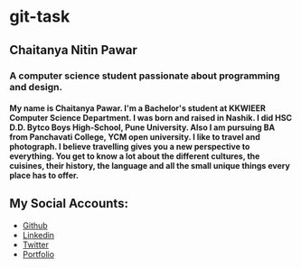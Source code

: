 # git-task
## Chaitanya Nitin Pawar
### A computer science student passionate about programming and design.
#### My name is Chaitanya Pawar. I'm a Bachelor's student at KKWIEER Computer Science Department. I was born and raised in Nashik. I did HSC D.D. Bytco Boys High-School, Pune University. Also I am pursuing BA from Panchavati College, YCM open university. I like to travel and photograph. I believe travelling gives you a new perspective to everything. You get to know a lot about the different cultures, the cuisines, their history, the language and all the small unique things every place has to offer.
## My Social Accounts:
* [Github](https://github.com/chaitanyanitpawar)
* [Linkedin](https://linkedin.com/in/chaitanyanitpawar)
* [Twitter](https://twitter.com/PawarChaitanyaN)
* [Portfolio](https://chaitanyanitpawar.github.io)

